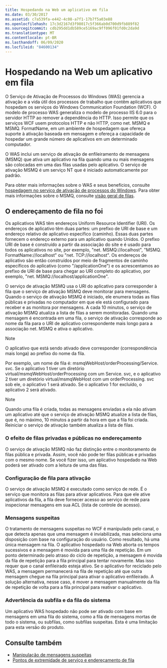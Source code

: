 ```yaml
---
title: Hospedando na Web um aplicativo em fila
ms.date: 03/30/2017
ms.assetid: c7a539fa-e442-4c08-a7f1-17b7f5a03e88
ms.openlocfilehash: 17c3d2167d3f98017c5f366ab0d700d9fb889f82
ms.sourcegitcommit: cdb295dd1db589ce5169ac9ff096f01fd0c2da9d
ms.translationtype: MT
ms.contentlocale: pt-BR
ms.lasthandoff: 06/09/2020
ms.locfileid: "84600134"
---
```

# <a name="web-hosting-a-queued-application"></a>Hospedando na Web um aplicativo em fila
O Serviço de Ativação de Processos do Windows (WAS) gerencia a ativação e a vida útil dos processos de trabalho que contêm aplicativos que hospedam os serviços do Windows Communication Foundation (WCF). O modelo de processo WAS generaliza o modelo de processo IIS 6.0 para o servidor HTTP ao remover a dependência do HTTP. Isso permite que os serviços WCF usem protocolos HTTP e não HTTP, como net. MSMQ e MSMQ. FormatName, em um ambiente de hospedagem que ofereça suporte à ativação baseada em mensagem e ofereça a capacidade de hospedar um grande número de aplicativos em um determinado computador.  
  
 O WAS inclui um serviço de ativação de enfileiramento de mensagens (MSMQ) que ativa um aplicativo na fila quando uma ou mais mensagens são colocadas em uma das filas usadas pelo aplicativo. O serviço de ativação MSMQ é um serviço NT que é iniciado automaticamente por padrão.  
  
 Para obter mais informações sobre o WAS e seus benefícios, consulte [hospedagem no serviço de ativação de processos do Windows](hosting-in-windows-process-activation-service.md). Para obter mais informações sobre o MSMQ, consulte [visão geral de filas](queues-overview.md).
  
## <a name="queue-addressing-in-was"></a>O endereçamento de fila no foi  
 Os aplicativos WAS têm endereços Uniform Resource Identifier (URI). Os endereços de aplicativo têm duas partes: um prefixo de URI de base e um endereço relativo de aplicativo específico (caminho). Essas duas partes fornecem o endereço externo para um aplicativo quando Unidos. O prefixo URI de base é construído a partir da associação do site e é usado para todos os aplicativos no site, por exemplo, "net. MSMQ://localhost", "MSMQ. FormatName://localhost" ou "net. TCP://localhost". Os endereços de aplicativo são então construídos por meio de fragmentos de caminho específicos do aplicativo (como "/applicationOne") e os acrescentamos ao prefixo de URI de base para chegar ao URI completo do aplicativo, por exemplo, "net. MSMQ://localhost/applicationOne".  
  
 O serviço de ativação MSMQ usa o URI do aplicativo para corresponder à fila que o serviço de ativação MSMQ deve monitorar para mensagens. Quando o serviço de ativação MSMQ é iniciado, ele enumera todas as filas públicas e privadas no computador em que ele está configurado para receber e as monitora por mensagens. A cada 10 minutos, o serviço de ativação MSMQ atualiza a lista de filas a serem monitoradas. Quando uma mensagem é encontrada em uma fila, o serviço de ativação corresponde ao nome da fila para o URI de aplicativo correspondente mais longo para a associação net. MSMQ e ativa o aplicativo.  
  
> [!NOTE]
> O aplicativo que está sendo ativado deve corresponder (correspondência mais longa) ao prefixo do nome da fila.  
  
 Por exemplo, um nome de fila é: msmqWebHost/orderProcessing/Service. svc. Se o aplicativo 1 tiver um diretório virtual/msmqWebHost/orderProcessing com um Service. svc, e o aplicativo 2 tiver um diretório virtual/msmqWebHost com um orderProcessing. svc sob ele, o aplicativo 1 será ativado. Se o aplicativo 1 for excluído, o aplicativo 2 será ativado.  
  
> [!NOTE]
> Quando uma fila é criada, todas as mensagens enviadas a ela não ativam um aplicativo até que o serviço de ativação MSMQ atualize a lista de filas, que é, no máximo, 10 minutos a partir da hora em que a fila foi criada. Reiniciar o serviço de ativação também atualiza a lista de filas.  
  
### <a name="the-effect-of-private-and-public-queues-on-addressing"></a>O efeito de filas privadas e públicas no endereçamento  
 O serviço de ativação MSMQ não faz distinção entre o monitoramento de filas pública e privada. Assim, você não pode ter filas públicas e privadas com o mesmo nome. Se você fizer isso, um aplicativo hospedado na Web poderá ser ativado com a leitura de uma das filas.  
  
### <a name="queue-configuration-for-activation"></a>Configuração de fila para ativação  
 O serviço de ativação MSMQ é executado como serviço de rede. É o serviço que monitora as filas para ativar aplicativos. Para que ele ative aplicativos da fila, a fila deve fornecer acesso ao serviço de rede para inspecionar mensagens em sua ACL (lista de controle de acesso).  
  
### <a name="poison-messaging"></a>Mensagens suspeitas  
 O tratamento de mensagens suspeitas no WCF é manipulado pelo canal, o que detecta apenas que uma mensagem é inviabilizada, mas seleciona uma disposição com base na configuração do usuário. Como resultado, há uma única mensagem na fila. O aplicativo hospedado na Web aborta os tempos sucessivos e a mensagem é movida para uma fila de repetição. Em um ponto determinado pelo atraso do ciclo de repetição, a mensagem é movida da fila de repetição para a fila principal para tentar novamente. Mas isso requer que o canal enfileirado esteja ativo. Se o aplicativo for reciclado pelo WAS, a mensagem permanecerá na fila de repetição até que outra mensagem chegue na fila principal para ativar o aplicativo enfileirado. A solução alternativa, nesse caso, é mover a mensagem manualmente da fila de repetição de volta para a fila principal para reativar o aplicativo.  
  
### <a name="subqueue-and-system-queue-caveat"></a>Advertência da subfila e da fila do sistema  
 Um aplicativo WAS hospedado não pode ser ativado com base em mensagens em uma fila do sistema, como a fila de mensagens mortas de todo o sistema, ou subfilas, como subfilas suspeitas. Esta é uma limitação para esta versão do produto.  
  
## <a name="see-also"></a>Consulte também

- [Manipulação de mensagens suspeitas](poison-message-handling.md)
- [Pontos de extremidade de serviço e endereçamento de fila](service-endpoints-and-queue-addressing.md)
